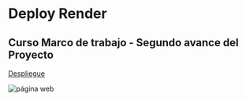 # Deploy Render
## Curso Marco de trabajo - Segundo avance del Proyecto
[Despliegue](https://utp-xwbh.onrender.com/)

![página web](https://i.ibb.co/dJtLCbYQ/Captura-de-pantalla-2025-02-07-011401.png)
  